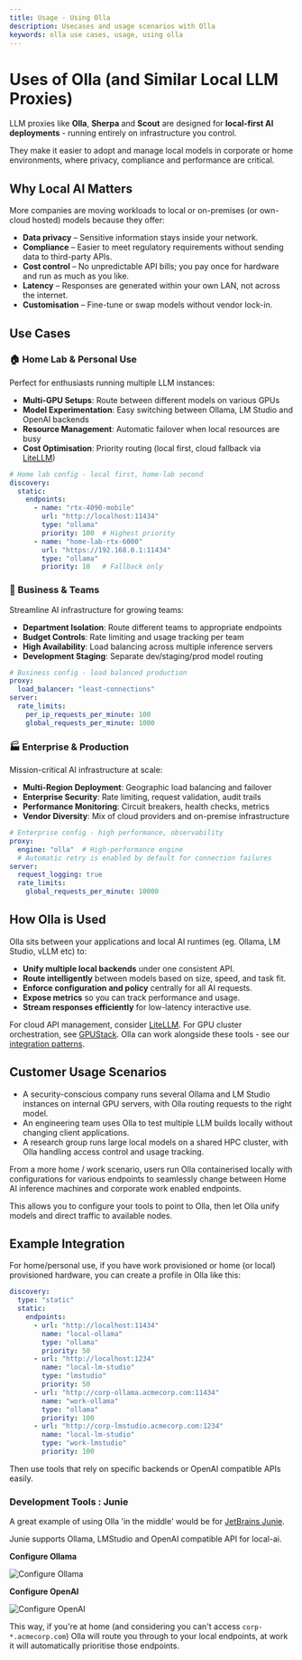 ```yaml
---
title: Usage - Using Olla
description: Usecases and usage scenarios with Olla
keywords: olla use cases, usage, using olla
---
```


# Uses of Olla (and Similar Local LLM Proxies)

LLM proxies like **Olla**, **Sherpa** and **Scout** are designed for **local-first AI deployments** - running entirely on infrastructure you control.

They make it easier to adopt and manage local models in corporate or home environments, where privacy, compliance and performance are critical.

## Why Local AI Matters

More companies are moving workloads to local or on-premises (or own-cloud hosted) models because they offer:

* **Data privacy** – Sensitive information stays inside your network.
* **Compliance** – Easier to meet regulatory requirements without sending data to third-party APIs.
* **Cost control** – No unpredictable API bills; you pay once for hardware and run as much as you like.
* **Latency** – Responses are generated within your own LAN, not across the internet.
* **Customisation** – Fine-tune or swap models without vendor lock-in.

## Use Cases

### 🏠 Home Lab & Personal Use

Perfect for enthusiasts running multiple LLM instances:

- **Multi-GPU Setups**: Route between different models on various GPUs
- **Model Experimentation**: Easy switching between Ollama, LM Studio and OpenAI backends  
- **Resource Management**: Automatic failover when local resources are busy
- **Cost Optimisation**: Priority routing (local first, cloud fallback via [LiteLLM](compare/litellm.md))

```yaml
# Home lab config - local first, home-lab second
discovery:
  static:
    endpoints:
      - name: "rtx-4090-mobile"
        url: "http://localhost:11434" 
        type: "ollama"
        priority: 100  # Highest priority
      - name: "home-lab-rtx-6000"
        url: "https://192.168.0.1:11434"
        type: "ollama"
        priority: 10   # Fallback only
```

### 🏢 Business & Teams

Streamline AI infrastructure for growing teams:

- **Department Isolation**: Route different teams to appropriate endpoints
- **Budget Controls**: Rate limiting and usage tracking per team
- **High Availability**: Load balancing across multiple inference servers
- **Development Staging**: Separate dev/staging/prod model routing

```yaml
# Business config - load balanced production
proxy:
  load_balancer: "least-connections"
server:
  rate_limits:
    per_ip_requests_per_minute: 100
    global_requests_per_minute: 1000
```

### 🏭 Enterprise & Production

Mission-critical AI infrastructure at scale:

- **Multi-Region Deployment**: Geographic load balancing and failover
- **Enterprise Security**: Rate limiting, request validation, audit trails  
- **Performance Monitoring**: Circuit breakers, health checks, metrics
- **Vendor Diversity**: Mix of cloud providers and on-premise infrastructure

```yaml
# Enterprise config - high performance, observability
proxy:
  engine: "olla"  # High-performance engine
  # Automatic retry is enabled by default for connection failures
server:
  request_logging: true
  rate_limits:
    global_requests_per_minute: 10000
```

## How Olla is Used

Olla sits between your applications and local AI runtimes (eg. Ollama, LM Studio, vLLM etc) to:

* **Unify multiple local backends** under one consistent API.
* **Route intelligently** between models based on size, speed, and task fit.
* **Enforce configuration and policy** centrally for all AI requests.
* **Expose metrics** so you can track performance and usage.
* **Stream responses efficiently** for low-latency interactive use.

For cloud API management, consider [LiteLLM](compare/litellm.md). For GPU cluster orchestration, see [GPUStack](compare/gpustack.md). Olla can work alongside these tools - see our [integration patterns](compare/integration-patterns.md).

## Customer Usage Scenarios

* A security-conscious company runs several Ollama and LM Studio instances on internal GPU servers, with Olla routing requests to the right model.
* An engineering team uses Olla to test multiple LLM builds locally without changing client applications.
* A research group runs large local models on a shared HPC cluster, with Olla handling access control and usage tracking.

From a more home / work scenario, users run Olla containerised locally with configurations for various endpoints to seamlessly change between Home AI inference machines and corporate work enabled endpoints.

This allows you to configure your tools to point to Olla, then let Olla unify models and direct traffic to available nodes.

## Example Integration

For home/personal use, if you have work provisioned or home (or local) provisioned hardware, you can create a profile in Olla like this:

```yaml
discovery:
  type: "static"
  static:
    endpoints:
      - url: "http://localhost:11434"
        name: "local-ollama"
        type: "ollama"
        priority: 50
      - url: "http://localhost:1234"
        name: "local-lm-studio"
        type: "lmstudio"
        priority: 50
      - url: "http://corp-ollama.acmecorp.com:11434"
        name: "work-ollama"
        type: "ollama"
        priority: 100
      - url: "http://corp-lmstudio.acmecorp.com:1234"
        name: "local-lm-studio"
        type: "work-lmstudio"
        priority: 100
```

Then use tools that rely on specific backends or OpenAI compatible APIs easily.

### Development Tools : Junie

A great example of using Olla 'in the middle' would be for [JetBrains Junie](https://www.jetbrains.com/junie/).

Junie supports Ollama, LMStudio and OpenAI compatible API for local-ai.

**Configure Ollama**

![Configure Ollama](assets/images/jetbrains-junie-ollama.png)

**Configure OpenAI**

![Configure OpenAI](assets/images/jetbrains-junie-openai.png)

This way, if you're at home (and considering you can't access `corp-*.acmecorp.com`) Olla will route you through to your local endpoints, at work it will automatically prioritise those endpoints.